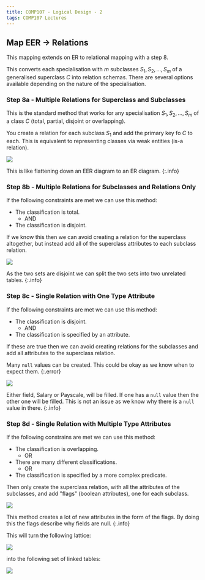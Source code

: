 ```yaml
---
title: COMP107 - Logical Design - 2
tags: COMP107 Lectures
---
```

## Map EER $\rightarrow$ Relations
This mapping extends on ER to relational mapping with a step 8.

This converts each specialisation with $m$ subclasses $S_1,S_2,\ldots,S_m$ of a generalised superclass $C$ into relation schemas. There are several options available depending on the nature of the specialisation.

### Step 8a - Multiple Relations for Superclass and Subclasses

This is the standard method that works for any specialisation $S_1,S_2,\ldots,S_m$ of a class $C$ (total, partial, disjoint or overlapping).

You create a relation for each subclass $S_1$ and add the primary key fo $C$ to each. This is equivalent to representing classes via weak entities (is-a relation).

![]({{site.baseurl}}/assets/comp107/lectures/2020-12-06-2-1.png)

This is like flattening down an EER diagram to an ER diagram.
{:.info}

### Step 8b - Multiple Relations for Subclasses and Relations Only
If the following constraints are met we can use this method:

* The classification is total.
	* AND
* The classification is disjoint.

If we know this then we can avoid creating a relation for the superclass altogether, but instead add all of the superclass attributes to each subclass relation.

![]({{site.baseurl}}/assets/comp107/lectures/2020-12-06-2-2.png)

As the two sets are disjoint we can split the two sets into two unrelated tables.
{:.info}

### Step 8c - Single Relation with One Type Attribute
If the following constraints are met we can use this method:

* The classification is disjoint.
	* AND
* The classification is specified by an attribute.

If these are true then we can avoid creating relations for the subclasses and add all attributes to the superclass relation.

Many `null` values can be created. This could be okay as we know when to expect them.
{:.error}

![]({{site.baseurl}}/assets/comp107/lectures/2020-12-06-2-3.png)

Either field, Salary or Payscale, will be filled. If one has a `null` value then the other one will be filled. This is not an issue as we know why there is a `null` value in there.
{:.info}

### Step 8d - Single Relation with Multiple Type Attributes
If the following constrains are met we can use this method:

* The classification is overlapping.
	* OR
* There are many different classifications.
	* OR
* The classification is specified by a more complex predicate.

Then only create the superclass relation, with all the attributes of the subclasses, and add "flags" (boolean attributes), one for each subclass.

![]({{site.baseurl}}/assets/comp107/lectures/2020-12-06-2-4.png)

This method creates a lot of new attributes in the form of the flags. By doing this the flags describe why fields are null.
{:.info}

This will turn the following lattice:

![]({{site.baseurl}}/assets/comp107/lectures/2020-12-06-2-5.png)

into the following set of linked tables:

![]({{site.baseurl}}/assets/comp107/lectures/2020-12-06-2-6.png)
